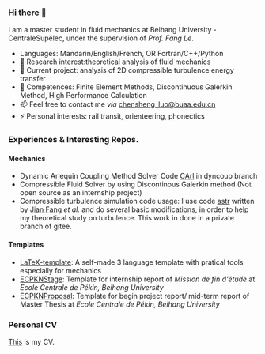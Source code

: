 ### Hi there 👋
I am a master student in fluid mechanics at Beihang University ‑ CentraleSupélec, under the supervision of *Prof. Fang Le*. 
- Languages: Mandarin/English/French,  OR  Fortran/C++/Python
- 🤔 Research interest:theoretical analysis of fluid mechanics
- 🔭 Current project: analysis of 2D compressible turbulence energy transfer
- 🌱 Competences: Finite Element Methods, Discontinuous Galerkin Method, High Performance Calculation
- 📫 Feel free to contact me *via* [chensheng_luo@buaa.edu.cn](mailto:chensheng_luo@buaa.edu.cn)
- ⚡ Personal interests: rail transit, orienteering, phonectics
### Experiences & Interesting Repos.
#### Mechanics
- Dynamic Arlequin Coupling Method Solver Code [CArl](https://github.com/cottereau/CArl/tree/dyncoup) in dyncoup branch
- Compressible Fluid Solver by using Discontinous Galerkin method (Not open source as an internship project)
- Compressible turbulence simulation code usage: I use code [astr](https://github.com/astr-code/astr) written by [Jian Fang](https://github.com/fangjian19) *et al.* and do several basic modifications, in order to help my theoretical study on turbulence. This work in done in a private branch of gitee.
#### Templates
- [LaTeX-template](https://github.com/lcs27/LaTeX-template): A self-made 3 language template with pratical tools especially for mechanics
- [ECPKNStage](https://github.com/lcs27/ECPKNStage): Template for internship report of *Mission de fin d'étude* at *Ecole Centrale de Pékin, Beihang University*
- [ECPKNProposal](https://github.com/lcs27/ECPKNProposal): Template for begin project report/ mid-term report of Master Thesis at *Ecole Centrale de Pékin, Beihang University*
### Personal CV
[This](./CV-lcs-en2.pdf) is my CV.
